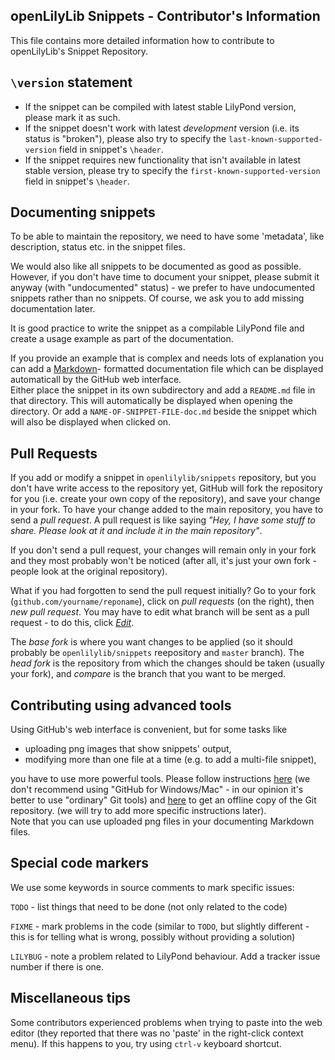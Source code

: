openLilyLib Snippets - Contributor's Information
------------------------------------------------

This file contains more detailed information how to contribute to
openLilyLib's Snippet Repository.


`\version` statement
--------------------

* If the snippet can be compiled with latest stable LilyPond version,
please mark it as such.
* If the snippet doesn't work with latest _development_ version
(i.e. its status is "broken"), please also try to specify the
`last-known-supported-version` field in snippet's `\header`.
* If the snippet requires new functionality that isn't available
in latest stable version, please try to specify the
`first-known-supported-version` field in snippet's `\header`.


Documenting snippets
--------------------

To be able to maintain the repository, we need to have some
'metadata', like description, status etc. in the snippet files.

We would also like all snippets to be documented as good as possible.
However, if you don't have time to document your snippet, please
submit it anyway (with "undocumented" status) - we prefer to have
undocumented snippets rather than no snippets.  Of course, we ask
you to add missing documentation later.

It is good practice to write the snippet as a compilable
LilyPond file and create a usage example as part of the
documentation.

If you provide an example that is complex and needs lots of
explanation you can add a [Markdown](http://en.wikipedia.org/wiki/Markdown)-
formatted documentation file which can be displayed automaticall
by the GitHub web interface.  
Either place the snippet in its own subdirectory and add a
`README.md` file in that directory. This will automatically be
displayed when opening the directory. Or add a
`NAME-OF-SNIPPET-FILE-doc.md` beside the snippet which will
also be displayed when clicked on.


Pull Requests
-------------

If you add or modify a snippet in `openlilylib/snippets` repository,
but you don't have write access to the repository yet, GitHub will
fork the repository for you (i.e. create your own copy of the
repository), and save your change in your fork.  To have your change
added to the main repository, you have to send a _pull request_.
A pull request is like saying _"Hey, I have some stuff to share.
Please look at it and include it in the main repository"_.

If you don't send a pull request, your changes will remain only in
your fork and they most probably won't be noticed (after all, it's
just your own fork - people look at the original repository).

What if you had forgotten to send the pull request initially?
Go to your fork (`github.com/yourname/reponame`),
click on _pull requests_ (on the right), then _new pull request_.
You may have to edit what branch will be sent as a pull request -
to do this, click [_Edit_](editing-pull-request.png).

The _base fork_ is where you want changes to be applied (so it should
probably be `openlilylib/snippets` reepository and `master` branch).
The _head fork_ is the repository from which the changes should be
taken (usually your fork), and _compare_ is the branch that you want
to be merged.


Contributing using advanced tools
---------------------------------

Using GitHub's web interface is convenient, but for some tasks like

* uploading png images that show snippets' output,
* modifying more than one file at a time
  (e.g. to add a multi-file snippet),

you have to use more powerful tools.  Please follow
instructions [here](http://help.github.com/articles/set-up-git)
(we don't recommend using "GitHub for Windows/Mac" -
in our opinion it's better to use "ordinary" Git tools)
and [here](http://help.github.com/articles/fork-a-repo)
to get an offline copy of the Git repository.
(we will try to add more specific instructions later).  
Note that you can use uploaded png files in your
documenting Markdown files.


Special code markers
--------------------

We use some keywords in source comments to mark specific issues:

`TODO` - list things that need to be done (not only related
to the code)

`FIXME` - mark problems in the code (similar to `TODO`,
but slightly different - this is for telling what is wrong,
possibly without providing a solution)

`LILYBUG` - note a problem related to LilyPond behaviour.
Add a tracker issue number if there is one.


Miscellaneous tips
------------------

Some contributors experienced problems when trying to paste into the
web editor (they reported that there was no 'paste' in the right-click
context menu).  If this happens to you, try using `ctrl-v` keyboard
shortcut.
